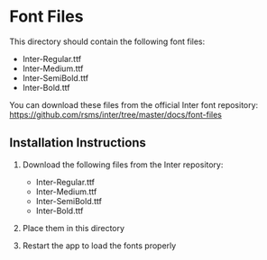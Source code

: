 # Font Files

This directory should contain the following font files:
- Inter-Regular.ttf
- Inter-Medium.ttf
- Inter-SemiBold.ttf
- Inter-Bold.ttf

You can download these files from the official Inter font repository:
https://github.com/rsms/inter/tree/master/docs/font-files

## Installation Instructions

1. Download the following files from the Inter repository:
   - Inter-Regular.ttf
   - Inter-Medium.ttf
   - Inter-SemiBold.ttf
   - Inter-Bold.ttf

2. Place them in this directory

3. Restart the app to load the fonts properly
